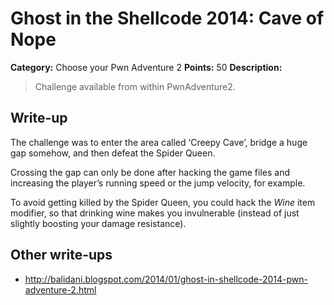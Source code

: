 # Ghost in the Shellcode 2014: Cave of Nope

**Category:** Choose your Pwn Adventure 2
**Points:** 50
**Description:**

> Challenge available from within PwnAdventure2.

## Write-up

The challenge was to enter the area called ‘Creepy Cave’, bridge a huge gap somehow, and then defeat the Spider Queen.

Crossing the gap can only be done after hacking the game files and increasing the player’s running speed or the jump velocity, for example.

To avoid getting killed by the Spider Queen, you could hack the _Wine_ item modifier, so that drinking wine makes you invulnerable (instead of just slightly boosting your damage resistance).

## Other write-ups

* <http://balidani.blogspot.com/2014/01/ghost-in-shellcode-2014-pwn-adventure-2.html>
